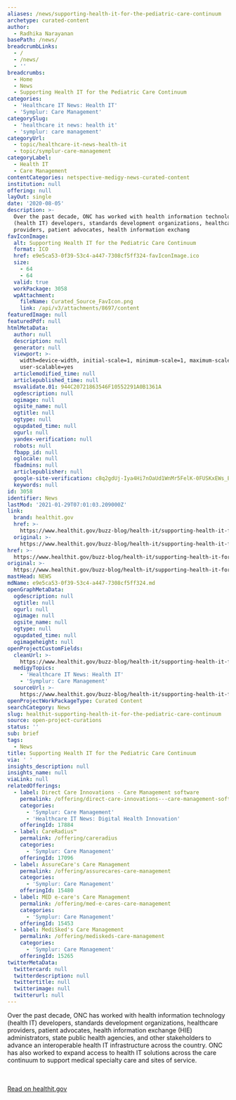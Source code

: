 ```yaml
---
aliases: /news/supporting-health-it-for-the-pediatric-care-continuum
archetype: curated-content
author:
  - Radhika Narayanan
basePath: /news/
breadcrumbLinks:
  - /
  - /news/
  - ''
breadcrumbs:
  - Home
  - News
  - Supporting Health IT for the Pediatric Care Continuum
categories:
  - 'Healthcare IT News: Health IT'
  - 'Symplur: Care Management'
categorySlug:
  - 'healthcare it news: health it'
  - 'symplur: care management'
categoryUrl:
  - topic/healthcare-it-news-health-it
  - topic/symplur-care-management
categoryLabel:
  - Health IT
  - Care Management
contentCategories: netspective-medigy-news-curated-content
institution: null
offering: null
layOut: single
date: '2020-08-05'
description: >-
  Over the past decade, ONC has worked with health information technology
  (health IT) developers, standards development organizations, healthcare
  providers, patient advocates, health information exchang
favIconImage:
  alt: Supporting Health IT for the Pediatric Care Continuum
  format: ICO
  href: e9e5ca53-0f39-53c4-a447-7308cf5ff324-favIconImage.ico
  size:
    - 64
    - 64
  valid: true
  workPackage: 3058
  wpAttachment:
    fileName: Curated_Source_FavIcon.png
    link: /api/v3/attachments/8697/content
featuredImage: null
featuredPdf: null
htmlMetaData:
  author: null
  description: null
  generator: null
  viewport: >-
    width=device-width, initial-scale=1, minimum-scale=1, maximum-scale=2,
    user-scalable=yes
  articlemodified_time: null
  articlepublished_time: null
  msvalidate.01: 944C20721863546F10552291A0B1361A
  ogdescription: null
  ogimage: null
  ogsite_name: null
  ogtitle: null
  ogtype: null
  ogupdated_time: null
  ogurl: null
  yandex-verification: null
  robots: null
  fbapp_id: null
  oglocale: null
  fbadmins: null
  articlepublisher: null
  google-site-verification: c8q2gdUj-Iya4Hi7nOaUd1WnMr5FelK-0FUSKxEWs_E
  keywords: null
id: 3058
identifier: News
lastMod: '2021-01-29T07:01:03.209000Z'
link:
  brand: healthit.gov
  href: >-
    https://www.healthit.gov/buzz-blog/health-it/supporting-health-it-for-the-pediatric-care-continuum
  original: >-
    https://www.healthit.gov/buzz-blog/health-it/supporting-health-it-for-the-pediatric-care-continuum
href: >-
  https://www.healthit.gov/buzz-blog/health-it/supporting-health-it-for-the-pediatric-care-continuum
original: >-
  https://www.healthit.gov/buzz-blog/health-it/supporting-health-it-for-the-pediatric-care-continuum
mastHead: NEWS
mdName: e9e5ca53-0f39-53c4-a447-7308cf5ff324.md
openGraphMetaData:
  ogdescription: null
  ogtitle: null
  ogurl: null
  ogimage: null
  ogsite_name: null
  ogtype: null
  ogupdated_time: null
  ogimageheight: null
openProjectCustomFields:
  cleanUrl: >-
    https://www.healthit.gov/buzz-blog/health-it/supporting-health-it-for-the-pediatric-care-continuum
  medigyTopics:
    - 'Healthcare IT News: Health IT'
    - 'Symplur: Care Management'
  sourceUrl: >-
    https://www.healthit.gov/buzz-blog/health-it/supporting-health-it-for-the-pediatric-care-continuum
openProjectWorkPackageType: Curated Content
searchCategory: News
slug: healthit-supporting-health-it-for-the-pediatric-care-continuum
source: open-project-curations
status: ''
sub: brief
tags:
  - News
title: Supporting Health IT for the Pediatric Care Continuum
via: ' '
insights_description: null
insights_name: null
viaLink: null
relatedOfferings:
  - label: Direct Care Innovations - Care Management software
    permalink: /offering/direct-care-innovations---care-management-software
    categories:
      - 'Symplur: Care Management'
      - 'Healthcare IT News: Digital Health Innovation'
    offeringId: 17884
  - label: CareRadius™
    permalink: /offering/careradius
    categories:
      - 'Symplur: Care Management'
    offeringId: 17096
  - label: AssureCare's Care Management
    permalink: /offering/assurecares-care-management
    categories:
      - 'Symplur: Care Management'
    offeringId: 15480
  - label: MED e-care's Care Management
    permalink: /offering/med-e-cares-care-management
    categories:
      - 'Symplur: Care Management'
    offeringId: 15453
  - label: MediSked's Care Management
    permalink: /offering/mediskeds-care-management
    categories:
      - 'Symplur: Care Management'
    offeringId: 15265
twitterMetaData:
  twittercard: null
  twitterdescription: null
  twittertitle: null
  twitterimage: null
  twitterurl: null
---
```

Over the past decade, ONC has worked with health information technology (health IT) developers, standards development organizations, healthcare providers, patient advocates, health information exchange (HIE) administrators, state public health agencies, and other stakeholders to advance an interoperable health IT infrastructure across the country. ONC has also worked to expand access to health IT solutions across the care continuum to support medical specialty care and sites of service.

<br><br><a target="_blank" href=https://www.healthit.gov/buzz-blog/health-it/supporting-health-it-for-the-pediatric-care-continuum>Read on healthit.gov</a>
